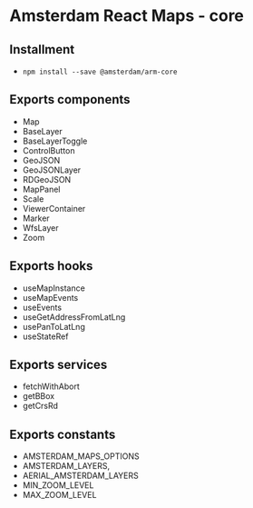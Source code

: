 # Amsterdam React Maps - core


## Installment
- `npm install --save @amsterdam/arm-core`


## Exports components
- Map
- BaseLayer
- BaseLayerToggle
- ControlButton
- GeoJSON
- GeoJSONLayer
- RDGeoJSON
- MapPanel
- Scale
- ViewerContainer
- Marker
- WfsLayer
- Zoom

## Exports hooks
- useMapInstance
- useMapEvents
- useEvents
- useGetAddressFromLatLng
- usePanToLatLng
- useStateRef

## Exports services
- fetchWithAbort
- getBBox
- getCrsRd

## Exports constants
- AMSTERDAM_MAPS_OPTIONS
- AMSTERDAM_LAYERS,
- AERIAL_AMSTERDAM_LAYERS
- MIN_ZOOM_LEVEL
- MAX_ZOOM_LEVEL

